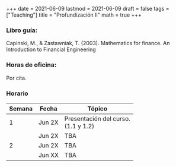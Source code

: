 +++
date      = 2021-06-09
lastmod   = 2021-06-09
draft     = false
tags      = ["Teaching"]
title     = "Profundización II"
math      = true
+++

### Libro guía:

Capinski, M., & Zastawniak, T. (2003). Mathematics for finance. An Introduction to Financial Engineering

### Horas de oficina: 

Por cita.

### Horario

Semana | Fecha | Tópico
---| ---| ---
1  | Jun 2X | Presentación del curso. <br> (1.1 y 1.2)
&nbsp; | Jun 2X | TBA
2  | Jun 2X | TBA
&nbsp; | Jun XX | TBA
